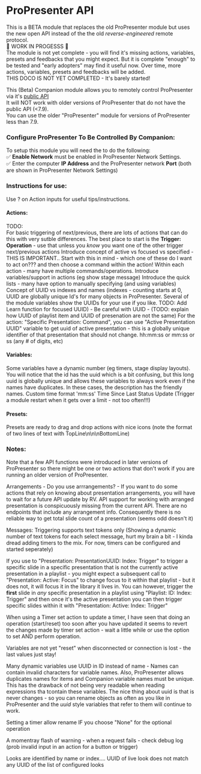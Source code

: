 # ProPresenter API

This is a BETA module that replaces the old ProPresenter module but uses the new open API instead of the the old *reverse-engineered* remote protocol.  
🚧 WORK IN PROGESSS 🚧  
The module is not yet complete - you will find it's missing actions, variables, presets and feedbacks that you might expect.
But it is complete "enough" to be tested and "early adopters" may find it useful now.
Over time, more actions, variables, presets and feedbacks will be added.  
THIS DOCO IS NOT YET COMPLETED - It's barely started!  

This (Beta) Companion module allows you to remotely control ProPresenter via it's <a href="https://openapi.propresenter.com" target="_blank">public API</a>  
It will NOT work with older versions of ProPresenter that do not have the public API (<7.9).  
You can use the older "ProPresenter" module for versions of ProPresenter less than 7.9.  

### Configure ProPresenter To Be Controlled By Companion:
To setup this module you will need the to do the following:  
✅ **Enable Network** must be enabled in ProPresenter Network Settings.  
✅ Enter the computer **IP Address** and the ProPresenter network **Port** (both are shown in ProPresenter Network Settings)  

### Instructions for use:
Use ? on Action inputs for useful tips/instructions.  

#### Actions:
TODO:  
For basic triggering of next/previous, there are lots of actions that can do this with very sutble differences. The best place to start is the **Trigger: Operation** - use that unless you *know* you want one of the other trigger next/previous actions
Introduce concept of active vs focused vs specified - THIS IS IMPORTANT.. Start with this in mind - which one of these do I want to act on??? and then choose a command within the action!
Within each action - many have multiple commands/operations.
Introduce variables/support in actions (eg show stage message)
Introduce the quick lists - many have option to manually specifying (and using variables)
Concept of UUID vs indexes and names (indexes - counting starts at 0, UUID are globally unique Id's for many objects in ProPresenter.  Several of the module variables show the UUIDs for your use if you like.  TODO: Add Learn function for focused UUID) - Be careful with UUID - (TODO: explain how UUID of playlist item and UUID of presenation are not the same)
For the action: "Specific Presentation: Command", you can use "Active Presentation UUID" variable to get uuid of active presentation - this is a globally unique identifier of that presentation that should not change.
hh:mm:ss or mm:ss or ss (any # of digits, etc)


#### Variables:
Some variables have a dynamic number (eg timers, stage display layouts).  You will notice that the id has the uuid which is a bit confusing, but this long uuid is globally unique and allows these variables to always work even if the names have duplicates.  In these cases, the description has the friendly names.
Custom time format 'mm:ss'
Time Since Last Status Update (Trigger a module restart when it gets over a limit - not too often!!!)

#### Presets:
Presets are ready to drag and drop actions with nice icons (note the format of two lines of text with TopLine\n\n\nBottomLine)


### Notes:
Note that a few API functions were introduced in later versions of ProPresenter so there might be one or two actions that don't work if you are running an older version of ProPresenter.  

Arrangements - Do you use arrrangements? - If you want to do some actions that rely on knowing about presentation arrangements, you will have to wait for a future API update by RV. API support for working with arranged presentation is conspicuously missing from the current API.  There are no endpoints that include any arrangement info. Consequently there is no reliable way to get total slide count of a presentation (seems odd doesn't it)

Messages: Triggering supports text tokens only (Showing a dynamic number of text tokens for each select message, hurt my brain a bit - I kinda dread adding timers to the mix.  For now, timers can be configured and started seperately)

If you use  to "Presentation: PresentationUUID: Index: Trigger" to trigger a specific slide in a specific presentation that is not the currently active presentation in a playlist - you might expect a subsequent call to "Presentation: Active: Focus" to change focus to it within that playlist - but it does not, it will focus it in the library it lives in.
You can however, trigger the **first** slide in *any* specific presentation in a playlist using "Playlist: ID: Index: Trigger" and then once it's the active presentation you can then trigger specific slides within it with "Presentation: Active: Index: Trigger"

When using a Timer set action to update a timer, I have seen that doing an operation (start/reset) too soon after you have updated it seems to revert the changes made by timer set action - wait a little while or use the option to set AND perform operation.

Variables are not yet "reset" when disconnected or connection is lost - the last values just stay!

Many dynamic variables use UUID in ID instead of name - Names can contain invalid characters for variable names. Also, ProPresenter allows duplicates names for items and Companion variable names must be unique.  This has the drawback of not being very readable when reading expressions tha tcontain these variables.  The nice thing about uuid is that is never changes - so you can rename objects as often as you like in ProPresenter and the _uuid_ style variables that refer to them will continue to work.

Setting a timer allow rename IF you choose "None" for the optional operation

A momentray flash of warning - when a request fails - check debug log (prob invalid input in an action for a button or trigger)

Looks are identified by name or index.... UUID of live look does not match any UUID of the list of configured looks